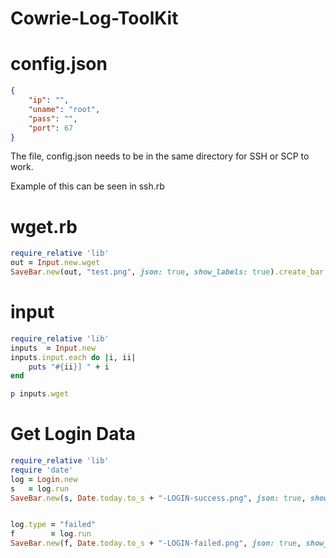 # Cowrie-Log-ToolKit

# config.json
```json
{
    "ip": "",
    "uname": "root",
    "pass": "",
    "port": 67
}
```

The file, config.json needs to be in the same directory for SSH or SCP to work. 

Example of this can be seen in ssh.rb

# wget.rb
```ruby
require_relative 'lib'
out = Input.new.wget
SaveBar.new(out, "test.png", json: true, show_labels: true).create_bar
```

# input
```ruby
require_relative 'lib'
inputs  = Input.new
inputs.input.each do |i, ii|
    puts "#{ii}] " + i
end

p inputs.wget
```

# Get Login Data
```ruby
require_relative 'lib'
require 'date'
log = Login.new
s   = log.run
SaveBar.new(s, Date.today.to_s + "-LOGIN-success.png", json: true, show_labels: true, title: "Successful Logins").create_bar


log.type = "failed"
f        = log.run
SaveBar.new(f, Date.today.to_s + "-LOGIN-failed.png", json: true, show_labels: true, title: "Failed Logins").create_bar
```